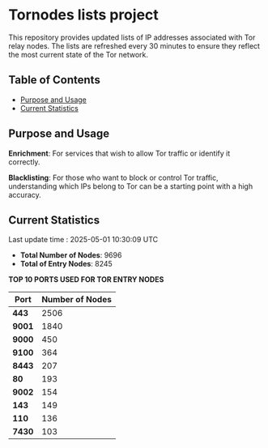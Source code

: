 # Tornodes lists project

This repository provides updated lists of IP addresses associated with Tor relay nodes. The lists are refreshed every 30 minutes to ensure they reflect the most current state of the Tor network.

## Table of Contents

- [Purpose and Usage](#purpose-and-usage)
- [Current Statistics](#current-statistics)


## Purpose and Usage

**Enrichment**: For services that wish to allow Tor traffic or identify it correctly.

**Blacklisting**: For those who want to block or control Tor traffic, understanding which IPs belong to Tor can be a starting point with a high accuracy.

## Current Statistics

Last update time : 2025-05-01 10:30:09 UTC

- **Total Number of Nodes**: 9696
- **Total of Entry Nodes**: 8245

**TOP 10 PORTS USED FOR TOR ENTRY NODES**

| **Port** | **Number of Nodes** |
|------|-----------------|
| **443**   | 2506  |
| **9001**   | 1840  |
| **9000**   | 450  |
| **9100**   | 364  |
| **8443**   | 207  |
| **80**   | 193  |
| **9002**   | 154  |
| **143**   | 149  |
| **110**   | 136  |
| **7430**   | 103  |

